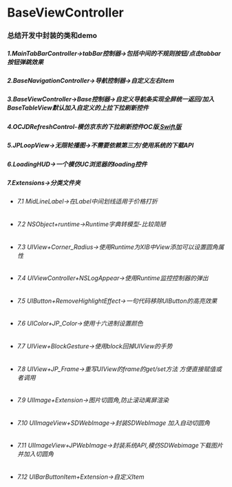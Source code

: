 # BaseViewController   
### 总结开发中封装的类和demo   

##### 1.MainTabBarController->tabBar控制器->包括中间的不规则按钮/点击tabbar按钮弹跳效果   
##### 2.BaseNavigationController->导航控制器->自定义左右Item     
##### 3.BaseViewController->Base控制器->自定义导航条实现全屏统一返回/加入BaseTableView默认加入自定义的上拉下拉刷新控件   
##### 4.OCJDRefreshControl-模仿京东的下拉刷新控件OC版[ Swift版](https://github.com/baiyidjp/SwiftJDRefreshControl)    
##### 5.JPLoopView->无限轮播图->不需要依赖第三方/使用系统的下载API   
##### 6.LoadingHUD->一个模仿UC浏览器的loading控件   
##### 7.Extensions->分类文件夹   
- ###### 7.1 MidLineLabel->在Label中间划线适用于价格打折     
- ###### 7.2 NSObject+runtime->Runtime字典转模型-比较简陋   
- ###### 7.3 UIView+Corner_Radius->使用Runtime为XIB中View添加可以设置圆角属性   
- ###### 7.4 UIViewController+NSLogAppear->使用Runtime监控控制器的弹出   
- ###### 7.5 UIButton+RemoveHighlightEffect->一句代码移除UIButton的高亮效果   
- ###### 7.6 UIColor+JP_Color->使用十六进制设置颜色   
- ###### 7.7 UIView+BlockGesture->使用block回掉UIView的手势   
- ###### 7.8 UIView+JP_Frame->重写UIView的frame的get/set方法 方便直接赋值或者调用   
- ###### 7.9 UIImage+Extension->图片切圆角,防止滚动离屏渲染   
- ###### 7.10 UIImageView+SDWebImage->封装SDWebImage 加入自动切圆角   
- ###### 7.11 UIImageView+JPWebImage->封装系统API,模仿SDWebimage下载图片 并加入切圆角   
- ###### 7.12 UIBarButtonItem+Extension->自定义Item   
